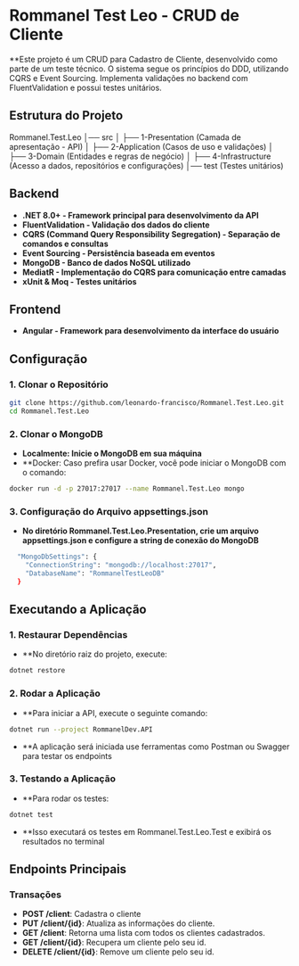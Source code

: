 ﻿# Rommanel Test Leo - CRUD de Cliente

**Este projeto é um CRUD para Cadastro de Cliente, desenvolvido como parte de um teste técnico. O sistema segue os princípios do DDD, utilizando CQRS e Event Sourcing. Implementa validações no backend com FluentValidation e possui testes unitários.

## Estrutura do Projeto
Rommanel.Test.Leo
│── src
│   ├── 1-Presentation (Camada de apresentação - API)
│   ├── 2-Application (Casos de uso e validações)
│   ├── 3-Domain (Entidades e regras de negócio)
│   ├── 4-Infrastructure (Acesso a dados, repositórios e configurações)
│── test (Testes unitários)

## Backend

- **.NET 8.0+ - Framework principal para desenvolvimento da API**
- **FluentValidation - Validação dos dados do cliente**
- **CQRS (Command Query Responsibility Segregation) - Separação de comandos e consultas**
- **Event Sourcing - Persistência baseada em eventos**
- **MongoDB - Banco de dados NoSQL utilizado**
- **MediatR - Implementação do CQRS para comunicação entre camadas**
- **xUnit & Moq - Testes unitários**

## Frontend

- **Angular - Framework para desenvolvimento da interface do usuário**


## Configuração

### 1. Clonar o Repositório

```bash
git clone https://github.com/leonardo-francisco/Rommanel.Test.Leo.git
cd Rommanel.Test.Leo
```

### 2. Clonar o MongoDB
- **Localmente: Inicie o MongoDB em sua máquina**
- **Docker: Caso prefira usar Docker, você pode iniciar o MongoDB com o comando:
```bash
docker run -d -p 27017:27017 --name Rommanel.Test.Leo mongo
```

### 3. Configuração do Arquivo appsettings.json
- **No diretório Rommanel.Test.Leo.Presentation, crie um arquivo appsettings.json e configure a string de conexão do MongoDB**
```bash
  "MongoDbSettings": {
    "ConnectionString": "mongodb://localhost:27017",
    "DatabaseName": "RommanelTestLeoDB"
  }
```

## Executando a Aplicação

### 1. Restaurar Dependências
- **No diretório raiz do projeto, execute:
```bash
dotnet restore
```

### 2. Rodar a Aplicação
- **Para iniciar a API, execute o seguinte comando:
```bash
dotnet run --project RommanelDev.API
```
- **A aplicação será iniciada use ferramentas como Postman ou Swagger para testar os endpoints

### 3. Testando a Aplicação
- **Para rodar os testes:
```bash
dotnet test
```
- **Isso executará os testes em Rommanel.Test.Leo.Test e exibirá os resultados no terminal

## Endpoints Principais

### Transações
- **POST /client**: Cadastra o cliente
- **PUT /client/{id}**: Atualiza as informações do cliente.
- **GET /client**: Retorna uma lista com todos os clientes cadastrados.
- **GET /client/{id}**: Recupera um cliente pelo seu id.
- **DELETE /client/{id}**: Remove um cliente pelo seu id.
